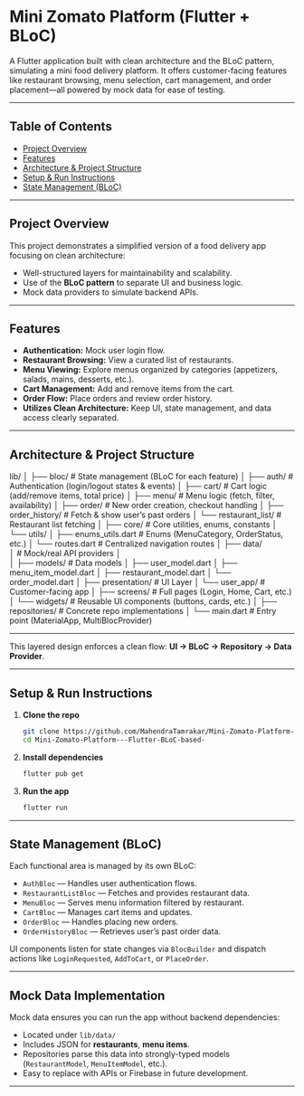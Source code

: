 # Mini Zomato Platform (Flutter + BLoC)

A Flutter application built with clean architecture and the BLoC pattern, simulating a mini food delivery platform. It offers customer-facing features like restaurant browsing, menu selection, cart management, and order placement—all powered by mock data for ease of testing.

---

##  Table of Contents
- [Project Overview](#project-overview)
- [Features](#features)
- [Architecture & Project Structure](#architecture--project-structure)
- [Setup & Run Instructions](#setup--run-instructions)
- [State Management (BLoC)](#state-management-bloc)

---

## Project Overview
This project demonstrates a simplified version of a food delivery app focusing on clean architecture:
- Well-structured layers for maintainability and scalability.
- Use of the **BLoC pattern** to separate UI and business logic.
- Mock data providers to simulate backend APIs.

---

## Features
- **Authentication:** Mock user login flow.
- **Restaurant Browsing:** View a curated list of restaurants.
- **Menu Viewing:** Explore menus organized by categories (appetizers, salads, mains, desserts, etc.).
- **Cart Management:** Add and remove items from the cart.
- **Order Flow:** Place orders and review order history.
- **Utilizes Clean Architecture:** Keep UI, state management, and data access clearly separated.

---

## Architecture & Project Structure

lib/
│
├── bloc/                       # State management (BLoC for each feature)
│   ├── auth/                   # Authentication (login/logout states & events)
│   ├── cart/                   # Cart logic (add/remove items, total price)
│   ├── menu/                   # Menu logic (fetch, filter, availability)
│   ├── order/                  # New order creation, checkout handling
│   ├── order_history/          # Fetch & show user’s past orders
│   └── restaurant_list/        # Restaurant list fetching
│
├── core/                       # Core utilities, enums, constants
│   └── utils/
│       ├── enums_utils.dart    # Enums (MenuCategory, OrderStatus, etc.)
│       └── routes.dart         # Centralized navigation routes
│
├── data/                       
│                               # Mock/real API providers
│                               
│
├── models/                     # Data models
│   ├── user_model.dart
│   ├── menu_item_model.dart
│   ├── restaurant_model.dart
│   └── order_model.dart
│
├── presentation/               # UI Layer
│   └── user_app/               # Customer-facing app
│       ├── screens/            # Full pages (Login, Home, Cart, etc.)
│       └── widgets/            # Reusable UI components (buttons, cards, etc.)
│
├── repositories/               # Concrete repo implementations
│
└── main.dart                   # Entry point (MaterialApp, MultiBlocProvider)

---

This layered design enforces a clean flow: **UI → BLoC → Repository → Data Provider**.

---

## Setup & Run Instructions

1. **Clone the repo**

    ```bash
    git clone https://github.com/MahendraTamrakar/Mini-Zomato-Platform---Flutter-BLoC-based-.git
    cd Mini-Zomato-Platform---Flutter-BLoC-based-
    ```

2. **Install dependencies**

    ```bash
    flutter pub get
    ```

3. **Run the app**

    ```bash
    flutter run
    ```

---

## State Management (BLoC)

Each functional area is managed by its own BLoC:

- `AuthBloc` — Handles user authentication flows.
- `RestaurantListBloc` — Fetches and provides restaurant data.
- `MenuBloc` — Serves menu information filtered by restaurant.
- `CartBloc` — Manages cart items and updates.
- `OrderBloc` — Handles placing new orders.
- `OrderHistoryBloc` — Retrieves user’s past order data.

UI components listen for state changes via `BlocBuilder` and dispatch actions like `LoginRequested`, `AddToCart`, or `PlaceOrder`.

---

## Mock Data Implementation

Mock data ensures you can run the app without backend dependencies:
- Located under `lib/data/`
- Includes JSON for **restaurants**, **menu items**.
- Repositories parse this data into strongly-typed models (`RestaurantModel`, `MenuItemModel`, etc.).
- Easy to replace with APIs or Firebase in future development.

---





